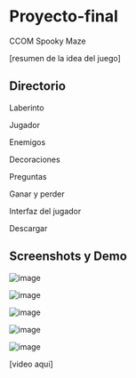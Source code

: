 # Proyecto-final
CCOM Spooky Maze 

[resumen de la idea del juego]

## Directorio

Laberinto

Jugador

Enemigos

Decoraciones

Preguntas

Ganar y perder

Interfaz del jugador

Descargar

## Screenshots y Demo

![image](https://github.com/user-attachments/assets/4e2b3b73-bda3-4eb2-9427-4294fc7f96f7)

![image](https://github.com/user-attachments/assets/76bd3e4e-a8bc-4b68-817b-07929c55154e)

![image](https://github.com/user-attachments/assets/276f6920-2500-4c44-a329-de126593cf88)

![image](https://github.com/user-attachments/assets/ae273c2a-318a-4a44-8c94-a61b380cf30d)

![image](https://github.com/user-attachments/assets/4baab841-770f-4dfb-95ca-67436f7a7207)

[video aqui]

